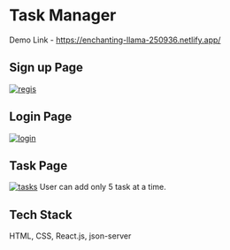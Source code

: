# Task Manager
Demo Link - https://enchanting-llama-250936.netlify.app/

## Sign up Page
<a href="https://ibb.co/C8JR0XY"><img src="https://i.ibb.co/H4N5gMb/regis.jpg" alt="regis" border="0"></a>
## Login Page
<a href="https://ibb.co/SNQgB2m"><img src="https://i.ibb.co/xhmb6yg/login.jpg" alt="login" border="0"></a>
## Task Page
<a href="https://ibb.co/mcrhTcV"><img src="https://i.ibb.co/yQmgPQc/tasks.jpg" alt="tasks" border="0"></a>
User can add only 5 task at a time.
## Tech Stack
HTML, CSS, React.js, json-server
